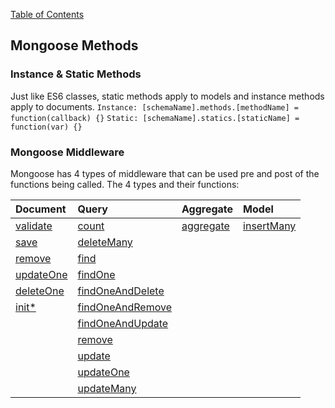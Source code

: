 [Table of Contents](https://github.com/logantscott/june2020_reading)

## Mongoose Methods

### Instance & Static Methods
Just like ES6 classes, static methods apply to models and instance methods apply to documents. 
```Instance: [schemaName].methods.[methodName] = function(callback) {}```
```Static: [schemaName].statics.[staticName] = function(var) {}```

### Mongoose Middleware
Mongoose has 4 types of middleware that can be used pre and post of the functions being called. The 4 types and their functions:

| Document | Query | Aggregate | Model |
| :--- | :--- | :--- | :--- |
| [validate](https://mongoosejs.com/docs/api/document.html#document_Document-validate) | [count](https://mongoosejs.com/docs/api.html#query_Query-count) | [aggregate](https://mongoosejs.com/docs/api.html#model_Model.aggregate) | [insertMany](https://mongoosejs.com/docs/api.html#model_Model.insertMany) |
| [save](https://mongoosejs.com/docs/api/model.html#model_Model-save) | [deleteMany]() | | |
| [remove](https://mongoosejs.com/docs/api/model.html#model_Model-remove) | [find]() | | |
| [updateOne](https://mongoosejs.com/docs/api/document.html#document_Document-updateOne) | [findOne]() | | |
| [deleteOne](https://mongoosejs.com/docs/api/model.html#model_Model-deleteOne) | [findOneAndDelete]() | | |
| [init*](https://mongoosejs.com/docs/api/document.html#document_Document-init) | [findOneAndRemove]() | | |
| | [findOneAndUpdate](https://mongoosejs.com/docs/api.html#query_Query-findOneAndUpdate) | | |
| | [remove](https://mongoosejs.com/docs/api.html#model_Model.remove) | | |
| | [update](https://mongoosejs.com/docs/api.html#query_Query-update) | | |
| | [updateOne](https://mongoosejs.com/docs/api.html#query_Query-updateOne) | | |
| | [updateMany](https://mongoosejs.com/docs/api.html#query_Query-updateMany) | | |